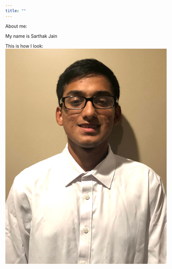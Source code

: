 ```yaml
---
title: ""
---
```


About me:


My name is Sarthak Jain

This is how I look:
<img src ="Induction Picture.jpg">



